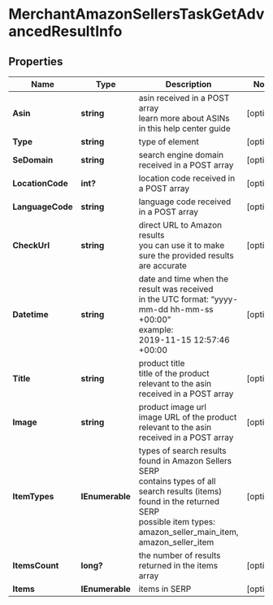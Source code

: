 # MerchantAmazonSellersTaskGetAdvancedResultInfo


## Properties

| Name | Type | Description | Notes |
|------------ | ------------- | ------------- | -------------|
**Asin** | **string** | asin received in a POST array<br>learn more about ASINs in this help center guide |[optional]|
**Type** | **string** | type of element |[optional]|
**SeDomain** | **string** | search engine domain received in a POST array |[optional]|
**LocationCode** | **int?** | location code received in a POST array |[optional]|
**LanguageCode** | **string** | language code received in a POST array |[optional]|
**CheckUrl** | **string** | direct URL to Amazon results<br>you can use it to make sure the provided results are accurate |[optional]|
**Datetime** | **string** | date and time when the result was received<br>in the UTC format: “yyyy-mm-dd hh-mm-ss +00:00”<br>example:<br>2019-11-15 12:57:46 +00:00 |[optional]|
**Title** | **string** | product title<br>title of the product relevant to the asin received in a POST array |[optional]|
**Image** | **string** | product image url<br>image URL of the product relevant to the asin received in a POST array |[optional]|
**ItemTypes** | **IEnumerable<string>** | types of search results found in Amazon Sellers SERP<br>contains types of all search results (items) found in the returned SERP<br>possible item types:<br>amazon_seller_main_item, amazon_seller_item |[optional]|
**ItemsCount** | **long?** | the number of results returned in the items array |[optional]|
**Items** | **IEnumerable<BaseMerchantAmazonSellersElementItem>** | items in SERP |[optional]|